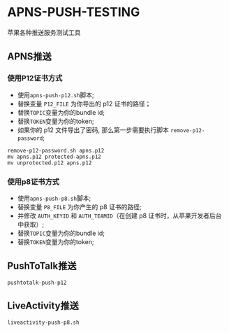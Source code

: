 # APNS-PUSH-TESTING
苹果各种推送服务测试工具

## APNS推送
### 使用P12证书方式
- 使用`apns-push-p12.sh`脚本;
- 替换变量 `P12_FILE` 为你导出的 p12 证书的路径；
- 替换`TOPIC`变量为你的bundle id;
- 替换`TOKEN`变量为你的token;
- 如果你的 p12 文件导出了密码, 那么第一步需要执行脚本 `remove-p12-password`;
```Shell
remove-p12-password.sh apns.p12
mv apns.p12 protected-apns.p12
mv unprotected.p12 apns.p12
```
### 使用p8证书方式
- 使用`apns-push-p8.sh`脚本;
- 替换变量 `P8_FILE` 为你产生的 p8 证书的路径;
- 并修改 `AUTH_KEYID` 和 `AUTH_TEAMID`（在创建 p8 证书时，从苹果开发者后台中获取）;
- 替换`TOPIC`变量为你的bundle id;
- 替换`TOKEN`变量为你的token;

## PushToTalk推送
`pushtotalk-push-p12`
## LiveActivity推送
`liveactivity-push-p8.sh`
